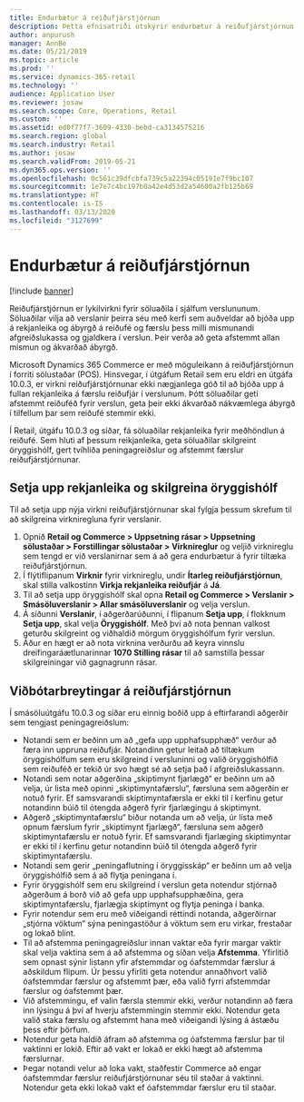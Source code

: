 ```yaml
---
title: Endurbætur á reiðufjárstjórnun
description: Þetta efnisatriði útskýrir endurbætur á reiðufjárstjórnun á sölustað fyrir Dynamics 365 Commerce.
author: anpurush
manager: AnnBe
ms.date: 05/21/2019
ms.topic: article
ms.prod: ''
ms.service: dynamics-365-retail
ms.technology: ''
audience: Application User
ms.reviewer: josaw
ms.search.scope: Core, Operations, Retail
ms.custom: ''
ms.assetid: ed0f77f7-3609-4330-bebd-ca3134575216
ms.search.region: global
ms.search.industry: Retail
ms.author: josaw
ms.search.validFrom: 2019-05-21
ms.dyn365.ops.version: ''
ms.openlocfilehash: 0c561c39dfcbfa739c5a22394c05191e7f9bc107
ms.sourcegitcommit: 1e7e7c4bc197b0a42e4d53d2a54600a2fb125b69
ms.translationtype: HT
ms.contentlocale: is-IS
ms.lasthandoff: 03/13/2020
ms.locfileid: "3127699"
---
```

# <a name="cash-management-improvements"></a>Endurbætur á reiðufjárstjórnun

[!include [banner](includes/banner.md)]


Reiðufjárstjórnun er lykilvirkni fyrir söluaðila í sjálfum verslununum. Söluaðilar vilja að verslanir þeirra séu með kerfi sem auðveldar að bjóða upp á rekjanleika og ábyrgð á reiðufé og færslu þess milli mismunandi afgreiðslukassa og gjaldkera í verslun. Þeir verða að geta afstemmt allan mismun og ákvarðað ábyrgð.


Microsoft Dynamics 365 Commerce er með möguleikann á reiðufjárstjórnun í forriti sölustaðar (POS). Hinsvegar, í útgáfum Retail sem eru eldri en útgáfa 10.0.3, er virkni reiðufjárstjórnunar ekki nægjanlega góð til að bjóða upp á fullan rekjanleika á færslu reiðufjár í verslunum. Þótt söluaðilar geti afstemmt reiðuféð fyrir verslun, geta þeir ekki ákvarðað nákvæmlega ábyrgð í tilfellum þar sem reiðufé stemmir ekki.


Í Retail, útgáfu 10.0.3 og síðar, fá söluaðilar rekjanleika fyrir meðhöndlun á reiðufé. Sem hluti af þessum reikjanleika, geta söluaðilar skilgreint öryggishólf, gert tvíhliða peningagreiðslur og afstemmt færslur reiðufjárstjórnunar.

## <a name="set-up-traceability-and-define-safes"></a>Setja upp rekjanleika og skilgreina öryggishólf

Til að setja upp nýja virkni reiðufjárstjórnunar skal fylgja þessum skrefum til að skilgreina virkniregluna fyrir verslanir.

1. Opnið **Retail og Commerce \> Uppsetning rásar \> Uppsetning sölustaðar \> Forstillingar sölustaðar \> Virknireglur** og veljið virknireglu sem tengd er við verslanirnar sem á að gera endurbætur á fyrir tiltæka reiðufjárstjórnun.
2. Í flýtiflipanum **Virknir** fyrir virknireglu, undir **Ítarleg reiðufjárstjórnun**, skal stilla valkostinn **Virkja rekjanleika reiðufjár** á **Já**.
3. Til að setja upp öryggishólf skal opna **Retail og Commerce \> Verslanir \> Smásöluverslanir \> Allar smásöluverslanir** og velja verslun.
4. Á síðunni **Verslanir**, í aðgerðarúðunni, í flipanum **Setja upp**, í flokknum **Setja upp**, skal velja **Öryggishólf**. Með því að nota þennan valkost geturðu skilgreint og viðhaldið mörgum öryggishólfum fyrir verslun.
4. Áður en hægt er að nota virknina verðurðu að keyra vinnslu dreifingaráætlunarinnar **1070 Stilling rásar** til að samstilla þessar skilgreiningar við gagnagrunn rásar.

## <a name="additional-cash-management-changes"></a>Viðbótarbreytingar á reiðufjárstjórnun

Í smásöluútgáfu 10.0.3 og síðar eru einnig boðið upp á eftirfarandi aðgerðir sem tengjast peningagreiðslum:

- Notandi sem er beðinn um að „gefa upp upphafsupphæð“ verður að færa inn uppruna reiðufjár. Notandinn getur leitað að tiltækum öryggishólfum sem eru skilgreind í versluninni og valið öryggishólfið sem reiðuféð er tekið úr svo hægt sé að setja það í afgreiðslukassann.
- Notandi sem notar aðgerðina „skiptimynt fjarlægð“ er beðinn um að velja, úr lista með opinni „skiptimyntafærslu“, færsluna sem aðgerðin er notuð fyrir. Ef samsvarandi skiptimyntafærsla er ekki til í kerfinu getur notandinn búið til ótengda aðgerð fyrir fjarlægingu á skiptimynt.
- Aðgerð „skiptimyntafærslu“ biður notanda um að velja, úr lista með opnum færslum fyrir „skiptimynt fjarlægð“, færsluna sem aðgerð skiptimyntafærslu er notuð fyrir. Ef samsvarandi fjarlæging skiptimyntar er ekki til í kerfinu getur notandinn búið til ótengda aðgerð fyrir skiptimyntafærslu.
- Notandi sem gerir „peningaflutning í öryggisskáp“ er beðinn um að velja öryggishólfið sem á að flytja peningana í.
- Fyrir öryggishólf sem eru skilgreind í verslun geta notendur stjórnað aðgerðum á borð við að gefa upp upphafsupphæðina, gera skiptimyntafærslu, fjarlægja skiptimynt og flytja peninga í banka.
- Fyrir notendur sem eru með viðeigandi réttindi notanda, aðgerðirnar „stjórna vöktum“ sýna peningastöður á vöktum sem eru virkar, frestaðar og lokað blint.
- Til að afstemma peningagreiðslur innan vaktar eða fyrir margar vaktir skal velja vaktina sem á að afstemma og síðan velja **Afstemma**. Yfirlitið sem opnast sýnir listann yfir afstemmdar og óafstemmdar færslur á aðskildum flipum. Úr þessu yfirliti geta notendur annaðhvort valið óafstemmdar færslur og afstemmt þær, eða valið fyrri afstemmdar færslur og óafstemmt þær.
- Við afstemmingu, ef valin færsla stemmir ekki, verður notandinn að færa inn lýsingu á því af hverju afstemmingin stemmir ekki. Notendur geta valið staka færslu og afstemmt hana með viðeigandi lýsing á ástæðu þess eftir þörfum.
- Notendur geta haldið áfram að afstemma og óafstemma færslur þar til vaktinni er lokið. Eftir að vakt er lokað er ekki hægt að afstemma færslurnar.
- Þegar notandi velur að loka vakt, staðfestir Commerce að engar óafstemmdar færslur reiðufjárstjórnunar séu til staðar á vaktinni. Notendur geta ekki lokað vakt ef óafstemmdar færslur eru til staðar.
